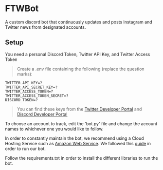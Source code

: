 # FTWBot

A custom discord bot that continuously updates and posts Instagram and Twitter news from designated accounts.

Setup
---
You need a personal Discord Token, Twitter API Key, and Twitter Access Token
>Create a .env file containing the following (replace the question marks):
```
TWITTER_API_KEY=?
TWITTER_API_SECRET_KEY=?
TWITTER_ACCESS_TOKEN=?
TWITTER_ACCESS_TOKEN_SECRET=?
DISCORD_TOKEN=?
```
>You can find these keys from the [Twitter Developer Portal](https://developer.twitter.com/en/portal/petition/essential/basic-info) and [Discord Developer Portal](https://discord.com/developers/docs/intro)

To choose an account to track, edit the 'bot.py' file and change the account names to whichever one you would like to follow.

In order to constantly maintain the bot, we recommend using a Cloud Hosting Service such as [Amazon Web Service](https://aws.amazon.com/).
We followed this [guide](https://towardsaws.com/building-hosting-a-discord-bot-on-aws-e157bd7faf78) in order to run our bot.

Follow the requirements.txt in order to install the different libraries to run the bot.
